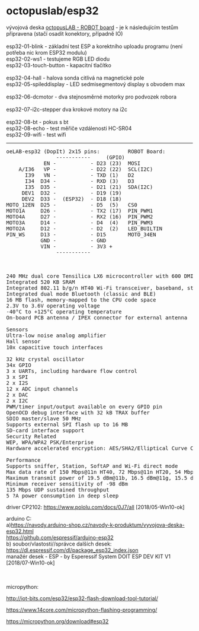 # octopuslab/esp32

vývojová deska <a href="http://www.octopuslab.cz/index.php/vyvojove-desky/robot-board">octopusLAB - ROBOT board</a> - je k následujícím testům připravena (stačí osadit konektory, případně IO)<br />
<br />
esp32-01-blink	- základní test ESP a korektního uploadu programu (není potřeba nic krom ESP32 modulu)<br />
esp32-02-ws1	- testujeme RGB LED diodu<br />
esp32-03-touch-button - kapacitní tlačítko<br />	
esp32-04-hall	- halova sonda citlivá na magnetické pole<br />
esp32-05-spileddisplay - LED sedmisegmentový display s obvodem max<br />	
esp32-06-dcmotor - dva stejnosměrné motorky pro podvozek robora<br />	
esp32-07-i2c-stepper dva krokové motory na i2c<br />	
esp32-08-bt - pokus s bt<br />
esp32-08-echo - test měřiče vzdálenosti HC-SR04<br />
esp32-09-wifi - test wifi<br />
<hr />


<pre>
oeLAB-esp32 (DopIt) 2x15 pins:         ROBOT Board:
                -----------     (GPIO)
            EN -           - D23 (23)  MOSI
    A/I36   VP -           - D22 (22)  SCL(I2C)
      I39   VN -           - TXD (1)   D2
      I34  D34 -           - RXD (3)   D3
      I35  D35 -           - D21 (21)  SDA(I2C)
     DEV1  D32 -           - D19 (19)
     DEV2  D33 -  (ESP32)  - D18 (18)
MOTO_12EN  D25 -           - D5  (5)   CS0
MOTO1A     D26 -           - TX2 (17)  PIN_PWM1 
MOTO4A     D27 -           - RX2 (16)  PIN_PWM2
MOTO3A     D14 -           - D4  (4)   PIN_PWM3
MOTO2A     D12 -           - D2  (2)   LED_BUILTIN
PIN_WS     D13 -           - D15       MOTO_34EN
           GND -           - GND
           VIN -           - 3V3 +
                -----------



240 MHz dual core Tensilica LX6 microcontroller with 600 DMIPS
Integrated 520 KB SRAM
Integrated 802.11 b/g/n HT40 Wi-Fi transceiver, baseband, stack and LWIP
Integrated dual mode Bluetooth (classic and BLE)
16 MB flash, memory-mapped to the CPU code space
2.3V to 3.6V operating voltage
-40°C to +125°C operating temperature
On-board PCB antenna / IPEX connector for external antenna

Sensors	
Ultra-low noise analog amplifier
Hall sensor
10x capacitive touch interfaces

32 kHz crystal oscillator
34x GPIO	
3 x UARTs, including hardware flow control
3 x SPI
2 x I2S
12 x ADC input channels
2 x DAC
2 x I2C
PWM/timer input/output available on every GPIO pin
OpenOCD debug interface with 32 kB TRAX buffer
SDIO master/slave 50 MHz
Supports external SPI flash up to 16 MB
SD-card interface support
Security Related
WEP, WPA/WPA2 PSK/Enterprise
Hardware accelerated encryption: AES/SHA2/Elliptical Curve Cryptography/RSA-4096

Performance	
Supports sniffer, Station, SoftAP and Wi-Fi direct mode
Max data rate of 150 Mbps@11n HT40, 72 Mbps@11n HT20, 54 Mbps@11g, and 11 Mbps@11b
Maximum transmit power of 19.5 dBm@11b, 16.5 dBm@11g, 15.5 dBm@11n
Minimum receiver sensitivity of -98 dBm
135 Mbps UDP sustained throughput
5 ?A power consumption in deep sleep
</pre>



driver CP2102: https://www.pololu.com/docs/0J7/all [2018/05-Win10-ok]

arduino C:<br /> 
a)https://navody.arduino-shop.cz/navody-k-produktum/vyvojova-deska-esp32.html<br />
https://github.com/espressif/arduino-esp32<br />
b) soubor/vlastosti//správce dalších desek:<br />
https://dl.espressif.com/dl/package_esp32_index.json<br />
manažér desek - ESP - by Esperessif System 
DOIT ESP DEV KIT V1 [2018/07-Win10-ok]

<br /><br />
micropython:<br />

http://iot-bits.com/esp32/esp32-flash-download-tool-tutorial/<br />

https://www.14core.com/micropython-flashing-programming/<br />

https://micropython.org/download#esp32

